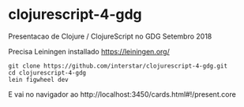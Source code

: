 # clojurescript-4-gdg
Presentacao de Clojure / ClojureScript no GDG Setembro 2018

Precisa Leiningen installado https://leiningen.org/
```
git clone https://github.com/interstar/clojurescript-4-gdg.git 
cd clojurescript-4-gdg
lein figwheel dev

```

E vai no navigador ao http://localhost:3450/cards.html#!/present.core
